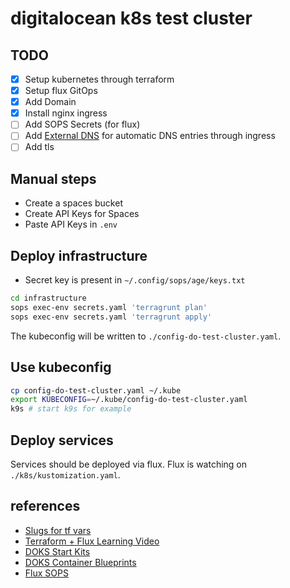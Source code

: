 # digitalocean k8s test cluster

## TODO

* [x] Setup kubernetes through terraform
* [x] Setup flux GitOps
* [x] Add Domain
* [x] Install nginx ingress
* [ ] Add SOPS Secrets (for flux)
* [ ] Add [External DNS](https://www.digitalocean.com/community/tutorials/how-to-automatically-manage-dns-records-from-digitalocean-kubernetes-using-externaldns) for automatic DNS entries through ingress
* [ ] Add tls

## Manual steps

* Create a spaces bucket
* Create API Keys for Spaces
* Paste API Keys in `.env`

## Deploy infrastructure

* Secret key is present in `~/.config/sops/age/keys.txt`

```sh
cd infrastructure
sops exec-env secrets.yaml 'terragrunt plan'
sops exec-env secrets.yaml 'terragrunt apply'
```

The kubeconfig will be written to `./config-do-test-cluster.yaml`.

## Use kubeconfig

```sh
cp config-do-test-cluster.yaml ~/.kube
export KUBECONFIG=~/.kube/config-do-test-cluster.yaml
k9s # start k9s for example
```

## Deploy services

Services should be deployed via flux. Flux is watching on `./k8s/kustomization.yaml`.

## references

* [Slugs for tf vars](https://slugs.do-api.dev/)
* [Terraform + Flux Learning Video](https://www.digitalocean.com/community/tech-talks/automating-gitops-and-continuous-delivery-with-digitalocean-kubernetes)
* [DOKS Start Kits](https://github.com/digitalocean/Kubernetes-Starter-Kit-Developers)
* [DOKS Container Blueprints](https://github.com/digitalocean/container-blueprints)
* [Flux SOPS](https://fluxcd.io/flux/guides/mozilla-sops/)
